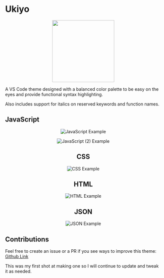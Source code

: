 # Ukiyo

<div align="center">
<img src="./images/ukiyo_logo.png" height="200px" width="200px"/>
</div>

A VS Code theme designed with a balanced color palette to be easy on the eyes and provide functional syntax highlighting.

Also includes support for italics on reserved keywords and function names.

## JavaScript

<div align='center'>

![JavaScript Example](./images/javascript_file.png)

![JavaScript (2) Example](./images/javascript_2_file.png)

## CSS

![CSS Example](./images/css_file.png)

## HTML

![HTML Example](./images/html_file.png)

## JSON

![JSON Example](./images/JSON_file.png)

</div>

## Contributions

Feel free to create an issue or a PR if you see ways to improve this theme: [Github Link]('https://www.github.com/zcericola/ukiyo-theme')

This was my first shot at making one so I will continue to update and tweak it as needed.
